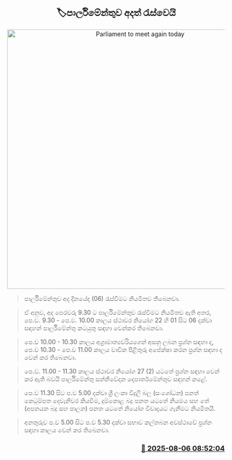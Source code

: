 <p align='center'><b><h2 align='center' title='Parliament to meet again today'>🏷පාර්ලිමේන්තුව අදත් රැස්වෙයි</h2></b></p>
<p align='center'><img src='https://helakuru.sgp1.cdn.digitaloceanspaces.com/esana/images/lib/parliment-new-01[1].jpg' width='600' alt='Parliament to meet again today'></p>

> පාර්ලිමේන්තුව අද දිනයේද (06) රැස්වීමට නියමිතව තිබෙනවා.

> ඒ අනුව, අද පෙරවරු 9.30 ට පාර්ලිමේන්තුව රැස්වීමට නියමිතව ඇති අතර, පෙ.ව. 9.30 - පෙ.ව. 10.00 කාලය ස්ථාවර නියෝග 22 හි 01 සිට 06 දක්වා සඳහන් පාර්ලිමේන්තු කටයුතු සඳහා වෙන්කර තිබෙනවා.

> පෙ.ව 10.00 - 10.30 කාලය අග්‍රාමාත්‍යවරියගෙන් අසනු ලබන ප්‍රශ්න සඳහා ද, පෙ.ව 10.30 - පෙ.ව 11.00 කාලය වාචික පිළිතුරු අපේක්ෂා කරන ප්‍රශ්න සඳහා ද වෙන් කර තිබෙනවා.

> පෙ.ව. 11.00 - 11.30 කාලය ස්ථාවර නියෝග 27 (2) යටතේ ප්‍රශ්න සඳහා වෙන් කර ඇති බවයි පාර්ලිමේන්තු සන්නිවේදන දෙපාර්තමේන්තුව සඳහන් කළේ.

> පෙ.ව 11.30 සිට ප.ව 5.00 දක්වා ශ්‍රී ලංකා විදුලි බල (සංශෝධන) පනත් කෙටුම්පත දෙවැනිවර කියවීම, දුම්කොළ බදු පනත යටතේ නියමය සහ තේ (අපනයන බදු සහ පාලන) පනත යටතේ නියෝග විවාදයට ගැනීමට නියමිතයි.

> අනතුරුව ප.ව 5.00 සිට ප.ව 5.30 දක්වා සභාව කල්තබන අවස්ථාවේ ප්‍රශ්න සඳහා කාලය වෙන් කර තිබෙනවා.



<h3 align='right'><a href='https://www.helakuru.lk/esana/p/112477/'>📅 2025-08-06 08:52:04</a></h3>
